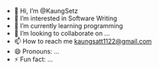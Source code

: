 - 👋 Hi, I’m @KaungSetz
- 👀 I’m interested in Software Writing 
- 🌱 I’m currently learning programming 
- 💞️ I’m looking to collaborate on ...
- 📫 How to reach me kaungsatt1122@gmail.com 
- 😄 Pronouns: ...
- ⚡ Fun fact: ...

<!---
KaungSetz/KaungSetz is a ✨ special ✨ repository because its `README.md` (this file) appears on your GitHub profile.
You can click the Preview link to take a look at your changes.
--->

